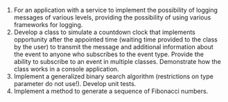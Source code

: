 1. For an application with a service to implement the possibility of logging
messages of various levels, providing the possibility of using
various frameworks for logging.
2. Develop a class to simulate a countdown clock that implements
opportunity after the appointed time (waiting time
provided to the class by the user) to transmit the message and
additional information about the event to anyone who subscribes to the event
type. Provide the ability to subscribe to an event in multiple classes.
Demonstrate how the class works in a console application.
3. Implement a generalized binary search algorithm (restrictions on
type parameter do not use!). Develop unit tests.
4. Implement a method to generate a sequence of Fibonacci numbers.
